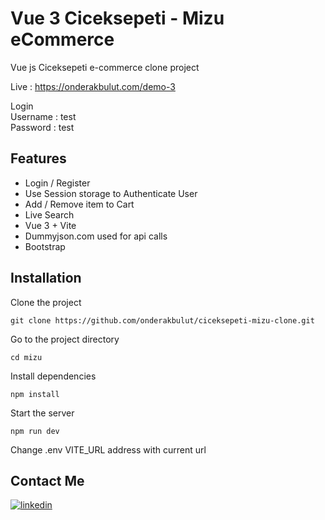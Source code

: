# Vue 3 Ciceksepeti - Mizu eCommerce
Vue js Ciceksepeti e-commerce clone project

Live : <a href="https://onderakbulut.com/demo-3" target="_blank"> https://onderakbulut.com/demo-3</a>

Login \
Username : test \
Password : test

## Features

<ul>
  <li>Login / Register</li>
  <li>Use Session storage to Authenticate User</li>
  <li>Add / Remove item to Cart</li>
  <li>Live Search</li>
  <li>Vue 3 + Vite</li>
  <li>Dummyjson.com used for api calls</li>
  <li>Bootstrap</li>
</ul>

## Installation
Clone the project
```
git clone https://github.com/onderakbulut/ciceksepeti-mizu-clone.git
```
Go to the project directory
```
cd mizu
```
Install dependencies
```
npm install
```
Start the server
```
npm run dev
```
Change .env VITE_URL address with current url

## <g-emoji class="g-emoji" alias="wave" fallback-src="https://github.githubassets.com/images/icons/emoji/unicode/1f44b.png"></g-emoji> Contact Me

<a target="_blank" href="https://www.linkedin.com/in/%C3%B6nder-akbulut-04b101161/" rel="nofollow"><img src="https://camo.githubusercontent.com/10fcc3fc61bbf146537c4f6f5a59a340bd9d030a583f74cce7123bb1faba08b0/68747470733a2f2f696d672e736869656c64732e696f2f62616467652f6c696e6b6564696e2d3041363643323f7374796c653d666f722d7468652d6261646765266c6f676f3d6c696e6b6564696e266c6f676f436f6c6f723d7768697465" alt="linkedin" data-canonical-src="https://img.shields.io/badge/linkedin-0A66C2?style=for-the-badge&amp;logo=linkedin&amp;logoColor=white" style="max-width: 100%;"></a>
